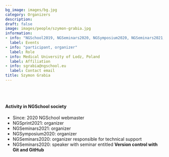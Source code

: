 ```yaml
---
bg_image: images/bg.jpg
category: Organizers
description: 
draft: false
image: images/people/szymon-grabia.jpg
information:
- info: "NGSchool2019, NGSeminars2020, NGSymposium2020, NGSeminars2021, NGSprint2021"
  label: Events
- info: "participant, organizer"
  label: Role
- info: Medical University of Lodz, Poland
  label: Affiliation
- info: sgrabia@ngschool.eu
  label: Contact email
title: Szymon Grabia
---
```




<br>&nbsp;
<br>

#### Activity in NGSchool society
* Since: 2020 NGSchool webmaster
* NGSprint2021: organizer
* NGSeminars2021: organizer
* NGSymposium2020: organizer
* NGSeminars2020: organizer responsible for technical support
* NGSeminars2020: speaker with seminar entitled **Version control with Git and GitHub**
